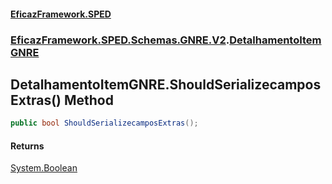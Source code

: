 #### [EficazFramework.SPED](EficazFrameworkSPED.md 'EficazFramework SPED')
### [EficazFramework.SPED.Schemas.GNRE.V2](EficazFramework.SPED.Schemas.GNRE.V2.md 'EficazFramework.SPED.Schemas.GNRE.V2').[DetalhamentoItemGNRE](EficazFramework.SPED.Schemas.GNRE.V2/DetalhamentoItemGNRE.md 'EficazFramework.SPED.Schemas.GNRE.V2.DetalhamentoItemGNRE')

## DetalhamentoItemGNRE.ShouldSerializecamposExtras() Method

```csharp
public bool ShouldSerializecamposExtras();
```

#### Returns
[System.Boolean](https://docs.microsoft.com/en-us/dotnet/api/System.Boolean 'System.Boolean')